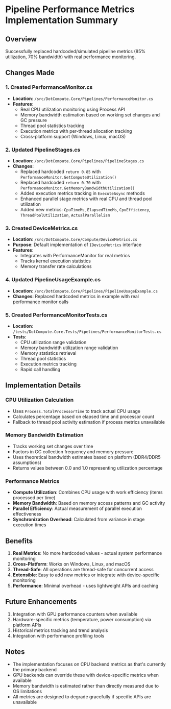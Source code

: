 # Pipeline Performance Metrics Implementation Summary

## Overview
Successfully replaced hardcoded/simulated pipeline metrics (85% utilization, 70% bandwidth) with real performance monitoring.

## Changes Made

### 1. Created PerformanceMonitor.cs
- **Location**: `/src/DotCompute.Core/Pipelines/PerformanceMonitor.cs`
- **Features**:
  - Real CPU utilization monitoring using Process API
  - Memory bandwidth estimation based on working set changes and GC pressure
  - Thread pool statistics tracking
  - Execution metrics with per-thread allocation tracking
  - Cross-platform support (Windows, Linux, macOS)

### 2. Updated PipelineStages.cs
- **Location**: `/src/DotCompute.Core/Pipelines/PipelineStages.cs`
- **Changes**:
  - Replaced hardcoded `return 0.85` with `PerformanceMonitor.GetComputeUtilization()`
  - Replaced hardcoded `return 0.70` with `PerformanceMonitor.GetMemoryBandwidthUtilization()`
  - Added execution metrics tracking in `ExecuteAsync` methods
  - Enhanced parallel stage metrics with real CPU and thread pool utilization
  - Added new metrics: `CpuTimeMs`, `ElapsedTimeMs`, `CpuEfficiency`, `ThreadPoolUtilization`, `ActualParallelism`

### 3. Created DeviceMetrics.cs
- **Location**: `/src/DotCompute.Core/Compute/DeviceMetrics.cs`
- **Purpose**: Default implementation of `IDeviceMetrics` interface
- **Features**:
  - Integrates with PerformanceMonitor for real metrics
  - Tracks kernel execution statistics
  - Memory transfer rate calculations

### 4. Updated PipelineUsageExample.cs
- **Location**: `/src/DotCompute.Core/Pipelines/PipelineUsageExample.cs`
- **Changes**: Replaced hardcoded metrics in example with real performance monitor calls

### 5. Created PerformanceMonitorTests.cs
- **Location**: `/tests/DotCompute.Core.Tests/Pipelines/PerformanceMonitorTests.cs`
- **Tests**:
  - CPU utilization range validation
  - Memory bandwidth utilization range validation
  - Memory statistics retrieval
  - Thread pool statistics
  - Execution metrics tracking
  - Rapid call handling

## Implementation Details

### CPU Utilization Calculation
- Uses `Process.TotalProcessorTime` to track actual CPU usage
- Calculates percentage based on elapsed time and processor count
- Fallback to thread pool activity estimation if process metrics unavailable

### Memory Bandwidth Estimation
- Tracks working set changes over time
- Factors in GC collection frequency and memory pressure
- Uses theoretical bandwidth estimates based on platform (DDR4/DDR5 assumptions)
- Returns values between 0.0 and 1.0 representing utilization percentage

### Performance Metrics
- **Compute Utilization**: Combines CPU usage with work efficiency (items processed per time)
- **Memory Bandwidth**: Based on memory access patterns and GC activity
- **Parallel Efficiency**: Actual measurement of parallel execution effectiveness
- **Synchronization Overhead**: Calculated from variance in stage execution times

## Benefits
1. **Real Metrics**: No more hardcoded values - actual system performance monitoring
2. **Cross-Platform**: Works on Windows, Linux, and macOS
3. **Thread-Safe**: All operations are thread-safe for concurrent access
4. **Extensible**: Easy to add new metrics or integrate with device-specific monitoring
5. **Performance**: Minimal overhead - uses lightweight APIs and caching

## Future Enhancements
1. Integration with GPU performance counters when available
2. Hardware-specific metrics (temperature, power consumption) via platform APIs
3. Historical metrics tracking and trend analysis
4. Integration with performance profiling tools

## Notes
- The implementation focuses on CPU backend metrics as that's currently the primary backend
- GPU backends can override these with device-specific metrics when available
- Memory bandwidth is estimated rather than directly measured due to OS limitations
- All metrics are designed to degrade gracefully if specific APIs are unavailable